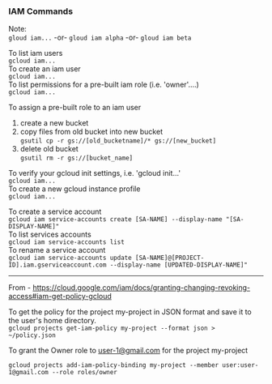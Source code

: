 ### IAM Commands

Note:  
`gloud iam...` -or- `gloud iam alpha` -or- `gloud iam beta`

To list iam users  
`gcloud iam...`  
To create an iam user  
`gcloud iam...`  
To list permissions for a pre-built iam role (i.e. 'owner'....)  
`gcloud iam...`

To assign a pre-built role to an iam user
1. create a new bucket  
2. copy files from old bucket into new bucket  
`gsutil cp -r gs://[old_bucketname]/* gs://[new_bucket]` 
3. delete old bucket  
`gsutil rm -r gs://[bucket_name]`

To verify your gcloud init settings, i.e. 'gcloud init...'  
`gcloud iam...`  
To create a new gcloud instance profile  
`gcloud iam...`

To create a service account  
`gcloud iam service-accounts create [SA-NAME] --display-name "[SA-DISPLAY-NAME]"`  
To list services accounts  
`gcloud iam service-accounts list`  
To rename a service account  
`gcloud iam service-accounts update [SA-NAME]@[PROJECT-ID].iam.gserviceaccount.com --display-name [UPDATED-DISPLAY-NAME]"`

------

From - https://cloud.google.com/iam/docs/granting-changing-revoking-access#iam-get-policy-gcloud

To get the policy for the project my-project in JSON format and save it to the user's home directory.  
`gcloud projects get-iam-policy my-project --format json > ~/policy.json`  

To grant the Owner role to user-1@gmail.com for the project my-project  

`gcloud projects add-iam-policy-binding my-project --member user:user-1@gmail.com --role roles/owner`

